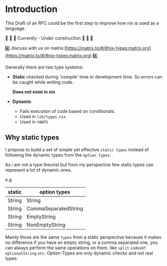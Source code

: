 # Introduction

This Draft of an RFC could be the first step to improve how nix is used as a language.

🚧 🚧 🚧 Currently - Under construction 🚧 🚧 🚧

#️⃣ discuss with us on matrix:[https://matrix.to/#/#nix-types:matrix.org](https://matrix.to/#/#nix-types:matrix.org) #️⃣

Generally there are two type systems:

- __Static__
  checked during 'compile' time or development time.
  So errors can be caught while writing code.
  
  __Does not exist in nix__  
  
- __Dynamic__
    - Fails execution of code based on conditionals.
    - Used in `lib/types.nix`
    - Used in `YANTS`

## Why static types

I propose to build a set of simple yet effective `static types` instead of following the dynamic types from the `option types`.

As i am not a type theorist but from my perspective few static types can represent a lot of dynamic ones.

e.g

| static   |  option types  |
|--- |--- |
| String   |  String  |
| String   |  CommaSeparatedString  |
| String   |  EmptyString  |
| String   |  NonEmptyString  |

Mainly those are the same `types` from a static perspective because it makes no difference if you have an empty string,
or a comma separated one, you can always perform the same operations on them.
like `split` `indexOf` `optionalString` `etc`. Option-Types are only dynamic checks and not real types.
